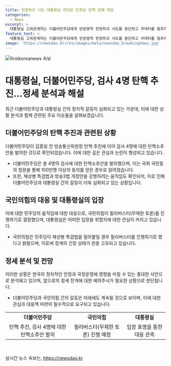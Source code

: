 ```yaml
---
title: 헌정파괴 시도 대통령실 연이은 민주당 탄핵 강행 대응
categories:
  - News
excerpt: >
  대통령실 고위관계자는 더불어민주당에게 반문명적 헌정파괴 시도를 중단하고 쿠데타를 멈추라고 촉구했다. 이는 김홍일 전 방송통신위원장의 탄핵 추진과 검사 4명에 대한 탄핵소추안 발의 등으로 윤석열 대통령이 제시한 특검법과 방송3법 개정안 강행을 이유로 한 것이다. 이에 더불어민주당은 국회 국민동의 청원에서 100만명 이상의 탄핵 소추안 동의를 언급하며 대통령실과 여당을 압박했고, 채상병 특검법을 다시 상정해 표결을 추진하고 있다.
feature_text: >
  대통령실 고위관계자는 더불어민주당에게 반문명적 헌정파괴 시도를 중단하고 쿠데타를 멈추라고 촉구했다. 이는 김홍일 전 방송통신위원장의 탄핵 추진과 검사 4명에 대한 탄핵소추안 발의 등으로 윤석열 대통령이 제시한 특검법과 방송3법 개정안 강행을 이유로 한 것이다. 이에 더불어민주당은 국회 국민동의 청원에서 100만명 이상의 탄핵 소추안 동의를 언급하며 대통령실과 여당을 압박했고, 채상병 특검법을 다시 상정해 표결을 추진하고 있다.
image: 'https://newsdao.kr/res/images/meta/newsdao_breakingnews.jpg'
---
```


<p><img src="https://newsdao.kr/res/images/meta/newsdao_breakingnews.jpg" alt="firstkoreanews 속보" /></p>

<h1>대통령실, 더불어민주당, 검사 4명 탄핵 추진...정세 분석과 해설</h1>

<p data-ke-size="size16">최근 더불어민주당과 대통령실 간의 정치적 갈등이 심화되고 있는 가운데, 이에 대한 상황 분석과 함께 관련된 주요 이슈들을 살펴보겠습니다.</p>

<h2 data-ke-size="size26">더불어민주당의 탄핵 추진과 관련된 상황</h2>

<p data-ke-size="size16">더불어민주당이 김홍일 전 방송통신위원장 탄핵 추진에 이어 검사 4명에 대한 탄핵소추안을 발의한 것으로 확인되었습니다. 이에 대한 깊은 관심과 논란이 형성되고 있습니다. </p>

<ul>
    <li>더불어민주당은 총 4명의 검사에 대한 탄핵소추안을 발의했으며, 이는 국회 국민동의 청원을 통해 100만명 이상의 동의를 얻은 경우로 알려졌습니다.</li>
    <li>또한, 채상병 특검법과 방송3법 개정안을 강행하려는 움직임도 확인되어, 이로 인해 더불어민주당과 대통령실 간의 갈등이 더욱 심화되고 있는 상황입니다.</li>
</ul>

<h2 data-ke-size="size26">국민의힘의 대응 및 대통령실의 입장</h2>

<p data-ke-size="size16">이에 대한 민주당의 움직임에 대한 대응으로, 국민의힘이 필리버스터(무제한 토론)를 진행하기로 결정했으며, 대통령실은 어떠한 입장을 취할지에 대한 관심이 커지고 있습니다.</p>

<ul>
    <li>국민의힘은 민주당이 채상병 특검법을 밀어붙일 경우 필리버스터를 진행하기로 했다고 밝혔으며, 이로써 정계의 긴장 상태가 한층 고조되고 있습니다.</li>
</ul>

<h2 data-ke-size="size26">정세 분석 및 전망</h2>

<p data-ke-size="size16">이러한 상황은 한국의 정치적인 안정과 국정운영에 영향을 미칠 수 있는 중대한 사안으로 분석돼고 있으며, 앞으로의 정세 전개에 대한 예의주시가 필요한 상황으로 판단됩니다.</p>

<ul>
    <li>더불어민주당과 국민의힘 간의 갈등은 미래에도 계속될 것으로 보이며, 이에 대한 관심과 대응책 마련이 필수적으로 요구되고 있습니다.</li>
</ul>

<table>
  <tr>
    <td style="text-align: center; height: 17px;"><b>더불어민주당</b></td>
    <td style="text-align: center; height: 17px;"><b>국민의힘</b></td>
    <td style="text-align: center; height: 17px;"><b>대통령실</b></td>
  </tr>
  <tr>
    <td style="text-align: center; height: 17px;">탄핵 추진, 검사 4명에 대한 탄핵소추안 발의</td>
    <td style="text-align: center; height: 17px;">필리버스터(무제한 토론) 진행 예정</td>
    <td style="text-align: center; height: 17px;">입장 표명을 통한 대응 관측</td>
  </tr>
</table>

<p data-ke-size="size16">&nbsp;</p>
실시간 뉴스 속보는, <a href="https://newsdao.kr" rel="dofollow">https://newsdao.kr</a>


